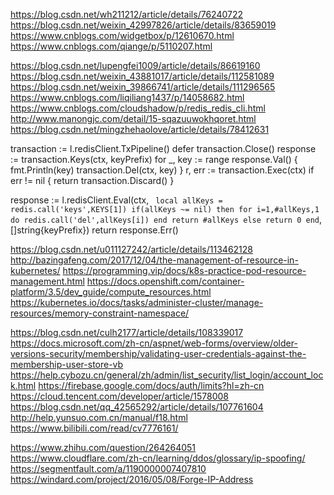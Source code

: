 https://blog.csdn.net/wh211212/article/details/76240722
https://blog.csdn.net/weixin_42997826/article/details/83659019
https://www.cnblogs.com/widgetbox/p/12610670.html
https://www.cnblogs.com/qiange/p/5110207.html




https://blog.csdn.net/lupengfei1009/article/details/86619160
https://blog.csdn.net/weixin_43881017/article/details/112581089
https://blog.csdn.net/weixin_39866741/article/details/111296565
https://www.cnblogs.com/liqiliang1437/p/14058682.html
https://www.cnblogs.com/cloudshadow/p/redis_redis_cli.html
http://www.manongjc.com/detail/15-sqazuuwokhqoret.html
https://blog.csdn.net/mingzhehaolove/article/details/78412631



transaction := l.redisClient.TxPipeline()
defer transaction.Close()
response := transaction.Keys(ctx, keyPrefix)
for _, key := range response.Val() {
	fmt.Println(key)
	transaction.Del(ctx, key)
}
r, err := transaction.Exec(ctx)
if err != nil {
	return transaction.Discard()
}



response := l.redisClient.Eval(ctx, `
local allKeys = redis.call('keys',KEYS[1])
if(allKeys ~= nil) then
	for i=1,#allKeys,1 do
			redis.call('del',allKeys[i])
	end
	return #allKeys
else
	return 0
end`, []string{keyPrefix})
return response.Err()




https://blog.csdn.net/u011127242/article/details/113462128
http://bazingafeng.com/2017/12/04/the-management-of-resource-in-kubernetes/
https://programming.vip/docs/k8s-practice-pod-resource-management.html
https://docs.openshift.com/container-platform/3.5/dev_guide/compute_resources.html
https://kubernetes.io/docs/tasks/administer-cluster/manage-resources/memory-constraint-namespace/




https://blog.csdn.net/culh2177/article/details/108339017
https://docs.microsoft.com/zh-cn/aspnet/web-forms/overview/older-versions-security/membership/validating-user-credentials-against-the-membership-user-store-vb
https://help.cybozu.cn/general/zh/admin/list_security/list_login/account_lock.html
https://firebase.google.com/docs/auth/limits?hl=zh-cn
https://cloud.tencent.com/developer/article/1578008
https://blog.csdn.net/qq_42565292/article/details/107761604
http://help.yunsuo.com.cn/manual/f18.html
https://www.bilibili.com/read/cv7776161/




https://www.zhihu.com/question/264264051
https://www.cloudflare.com/zh-cn/learning/ddos/glossary/ip-spoofing/
https://segmentfault.com/a/1190000007407810
https://windard.com/project/2016/05/08/Forge-IP-Address

